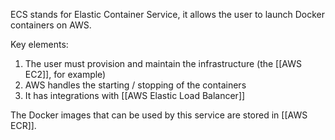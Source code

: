 ECS stands for Elastic Container Service, it allows the user to launch Docker containers on AWS.

Key elements:
1. The user must provision and maintain the infrastructure (the [[AWS EC2]], for example)
2. AWS handles the starting / stopping of the containers
3. It has integrations with [[AWS Elastic Load Balancer]]

The Docker images that can be used by this service are stored in [[AWS ECR]].